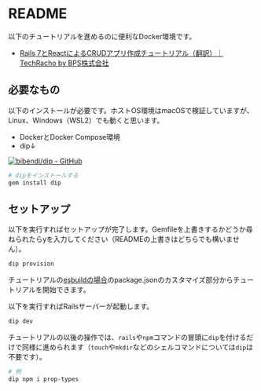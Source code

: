 # README

以下のチュートリアルを進めるのに便利なDocker環境です。

* [Rails 7とReactによるCRUDアプリ作成チュートリアル（翻訳）｜TechRacho by BPS株式会社](https://techracho.bpsinc.jp/?p=118031&preview=true#4-1)

## 必要なもの

以下のインストールが必要です。ホストOS環境はmacOSで検証していますが、Linux、Windows（WSL2）でも動くと思います。

* DockerとDocker Compose環境
* dip↓

[![bibendi/dip - GitHub](https://gh-card.dev/repos/bibendi/dip.svg)](https://github.com/bibendi/dip)


```sh
# dipをインストールする
gem install dip
```

## セットアップ

以下を実行すればセットアップが完了します。Gemfileを上書きするかどうか尋ねられたらyを入力してください（READMEの上書きはどちらでも構いません）。

```sh
dip provision
```

チュートリアルの[esbuildの場合](https://techracho.bpsinc.jp/?p=118031&preview=true#4-1)のpackage.jsonのカスタマイズ部分からチュートリアルを開始できます。

以下を実行すればRailsサーバーが起動します。

```sh
dip dev
```

チュートリアルの以後の操作では、`rails`や`npm`コマンドの冒頭に`dip`を付けるだけで同様に進められます（`touch`や`mkdir`などのシェルコマンドについては`dip`は不要です）。

```sh
# 例
dip npm i prop-types
```
